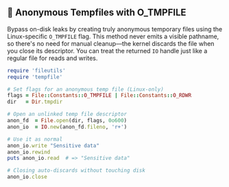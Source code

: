 ## 🚀 Anonymous Tempfiles with O_TMPFILE
Bypass on-disk leaks by creating truly anonymous temporary files using the Linux-specific `O_TMPFILE` flag. This method never emits a visible pathname, so there's no need for manual cleanup—the kernel discards the file when you close its descriptor. You can treat the returned `IO` handle just like a regular file for reads and writes.

```ruby
require 'fileutils'
require 'tempfile'

# Set flags for an anonymous temp file (Linux-only)
flags = File::Constants::O_TMPFILE | File::Constants::O_RDWR
dir   = Dir.tmpdir

# Open an unlinked temp file descriptor
anon_fd  = File.open(dir, flags, 0o600)
anon_io  = IO.new(anon_fd.fileno, 'r+')

# Use it as normal
anon_io.write "Sensitive data"
anon_io.rewind
puts anon_io.read  # => "Sensitive data"

# Closing auto-discards without touching disk
anon_io.close
```